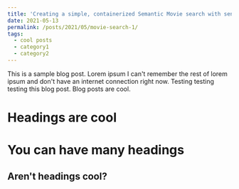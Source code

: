 ```yaml
---
title: 'Creating a simple, containerized Semantic Movie search with sentence-BERT'
date: 2021-05-13
permalink: /posts/2021/05/movie-search-1/
tags:
  - cool posts
  - category1
  - category2
---
```


This is a sample blog post. Lorem ipsum I can't remember the rest of lorem ipsum and don't have an internet connection right now. Testing testing testing this blog post. Blog posts are cool.

Headings are cool
======

You can have many headings
======

Aren't headings cool?
------